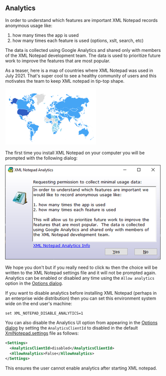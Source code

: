 
## Analytics

In order to understand which features are important XML Notepad records anonymous usage like:

1. how many times the app is used
2. how many times each feature is used (options, xslt, search, etc)

The data is collected using Google Analytics and shared only with members of the XML Notepad
development team. The data is used to prioritize future work to improve the features that are most
popular.

As a teaser, here is a map of countries where XML Notepad was used in July 2021.  That's super cool
to see a healthy community of users and this motivates the team to keep XML notepad in tip-top
shape.

![map](../assets/images/map.png)

The first time you install XML Notepad on your computer you will be prompted with the following
dialog:

![popup](../assets/images/analytics.png)

We hope you don't but if you really need to click `No` then the choice will be written to the XML
Notepad settings file and it will not be prompted again. Analytics can be enabled or disabled any
time using the `Allow analytics` option in the [Options dialog](options.md).

If you want to disable analytics before installing XML Notepad (perhaps in an enterprise wide
distribution) then you can set this environment system wide on the end user's machine:

```
set XML_NOTEPAD_DISABLE_ANALYTICS=1
```

You can also disable the Analytics UI option from appearing in the [Options dialog](options.md)
by setting the `AnalyticsClientId` to disabled in the default [XmlNotepad.settings](settings.md) file as follows:
```xml
<Settings>
  <AnalyticsClientId>disabled</AnalyticsClientId>
  <AllowAnalytics>False</AllowAnalytics>
</Settings>
```

This ensures the user cannot enable analytics after starting XML notepad.

